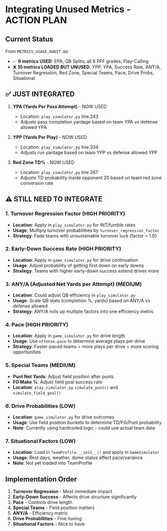 # Integrating Unused Metrics - ACTION PLAN

## Current Status

From `METRICS_USAGE_AUDIT.md`:
- ✅ **9 metrics USED**: EPA, QB Splits, all 6 PFF grades, Play-Calling
- ❌ **10 metrics LOADED BUT UNUSED**: YPP, YPA, Success Rate, ANY/A, Turnover Regression, Red Zone, Special Teams, Pace, Drive Probs, Situational

## ✅ JUST INTEGRATED

1. **YPA (Yards Per Pass Attempt)** - NOW USED
   - Location: `play_simulator.py` line 243
   - Adjusts pass completion yardage based on team YPA vs defense allowed YPA

2. **YPP (Yards Per Play)** - NOW USED  
   - Location: `play_simulator.py` line 334
   - Adjusts run yardage based on team YPP vs defense allowed YPP

3. **Red Zone TD%** - NOW USED
   - Location: `play_simulator.py` line 267
   - Adjusts TD probability inside opponent 20 based on team red zone conversion rate

## ⚠️ STILL NEED TO INTEGRATE

### 1. Turnover Regression Factor (HIGH PRIORITY)
- **Location**: Apply in `play_simulator.py` for INT/fumble rates
- **Usage**: Multiply turnover probabilities by `turnover_regression_factor`
- **Strategy**: Fade teams with unsustainable turnover luck (factor < 1.0)

### 2. Early-Down Success Rate (HIGH PRIORITY)
- **Location**: Apply in `game_simulator.py` for drive continuation
- **Usage**: Adjust probability of getting first down on early downs
- **Strategy**: Teams with higher early-down success extend drives more

### 3. ANY/A (Adjusted Net Yards per Attempt) (MEDIUM)
- **Location**: Could adjust QB efficiency in `play_simulator.py`
- **Usage**: Scale QB stats (completion %, yards) based on ANY/A vs defense allowed
- **Strategy**: ANY/A rolls up multiple factors into one efficiency metric

### 4. Pace (HIGH PRIORITY)
- **Location**: Apply in `game_simulator.py` for drive length
- **Usage**: Use `offense.pace` to determine average plays per drive
- **Strategy**: Faster-paced teams = more plays per drive = more scoring opportunities

### 5. Special Teams (MEDIUM)
- **Punt Net Yards**: Adjust field position after punts
- **FG Make %**: Adjust field goal success rate
- **Location**: `play_simulator.py` `simulate_punt()` and `simulate_field_goal()`

### 6. Drive Probabilities (LOW)
- **Location**: `game_simulator.py` for drive outcomes
- **Usage**: Use field position buckets to determine TD/FG/Punt probability
- **Note**: Currently using hardcoded logic - could use actual team data

### 7. Situational Factors (LOW)
- **Location**: Load in `TeamProfile.__init__()` and apply in `GameSimulator`
- **Usage**: Rest days, weather, dome status affect pace/variance
- **Note**: Not yet loaded into TeamProfile

## Implementation Order

1. **Turnover Regression** - Most immediate impact
2. **Early-Down Success** - Affects drive structure significantly  
3. **Pace** - Controls drive length
4. **Special Teams** - Field position matters
5. **ANY/A** - Efficiency metric
6. **Drive Probabilities** - Fine-tuning
7. **Situational Factors** - Nice to have

